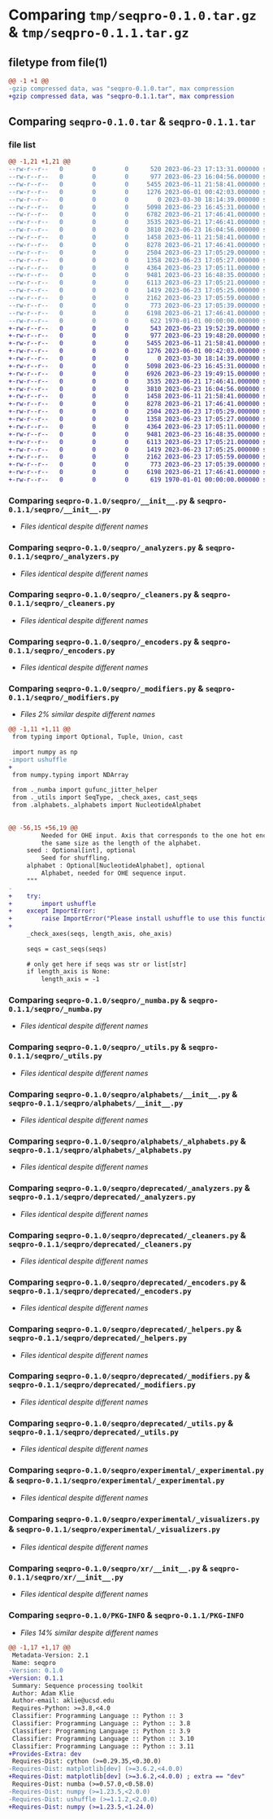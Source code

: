 # Comparing `tmp/seqpro-0.1.0.tar.gz` & `tmp/seqpro-0.1.1.tar.gz`

## filetype from file(1)

```diff
@@ -1 +1 @@
-gzip compressed data, was "seqpro-0.1.0.tar", max compression
+gzip compressed data, was "seqpro-0.1.1.tar", max compression
```

## Comparing `seqpro-0.1.0.tar` & `seqpro-0.1.1.tar`

### file list

```diff
@@ -1,21 +1,21 @@
--rw-r--r--   0        0        0      520 2023-06-23 17:13:31.000000 seqpro-0.1.0/pyproject.toml
--rw-r--r--   0        0        0      977 2023-06-23 16:04:56.000000 seqpro-0.1.0/seqpro/__init__.py
--rw-r--r--   0        0        0     5455 2023-06-11 21:58:41.000000 seqpro-0.1.0/seqpro/_analyzers.py
--rw-r--r--   0        0        0     1276 2023-06-01 00:42:03.000000 seqpro-0.1.0/seqpro/_cleaners.py
--rw-r--r--   0        0        0        0 2023-03-30 18:14:39.000000 seqpro-0.1.0/seqpro/_comparisons.py
--rw-r--r--   0        0        0     5098 2023-06-23 16:45:31.000000 seqpro-0.1.0/seqpro/_encoders.py
--rw-r--r--   0        0        0     6782 2023-06-21 17:46:41.000000 seqpro-0.1.0/seqpro/_modifiers.py
--rw-r--r--   0        0        0     3535 2023-06-21 17:46:41.000000 seqpro-0.1.0/seqpro/_numba.py
--rw-r--r--   0        0        0     3810 2023-06-23 16:04:56.000000 seqpro-0.1.0/seqpro/_utils.py
--rw-r--r--   0        0        0     1458 2023-06-11 21:58:41.000000 seqpro-0.1.0/seqpro/alphabets/__init__.py
--rw-r--r--   0        0        0     8278 2023-06-21 17:46:41.000000 seqpro-0.1.0/seqpro/alphabets/_alphabets.py
--rw-r--r--   0        0        0     2504 2023-06-23 17:05:29.000000 seqpro-0.1.0/seqpro/deprecated/_analyzers.py
--rw-r--r--   0        0        0     1358 2023-06-23 17:05:27.000000 seqpro-0.1.0/seqpro/deprecated/_cleaners.py
--rw-r--r--   0        0        0     4364 2023-06-23 17:05:11.000000 seqpro-0.1.0/seqpro/deprecated/_encoders.py
--rw-r--r--   0        0        0     9481 2023-06-23 16:48:35.000000 seqpro-0.1.0/seqpro/deprecated/_helpers.py
--rw-r--r--   0        0        0     6113 2023-06-23 17:05:21.000000 seqpro-0.1.0/seqpro/deprecated/_modifiers.py
--rw-r--r--   0        0        0     1419 2023-06-23 17:05:25.000000 seqpro-0.1.0/seqpro/deprecated/_utils.py
--rw-r--r--   0        0        0     2162 2023-06-23 17:05:59.000000 seqpro-0.1.0/seqpro/experimental/_experimental.py
--rw-r--r--   0        0        0      773 2023-06-23 17:05:39.000000 seqpro-0.1.0/seqpro/experimental/_visualizers.py
--rw-r--r--   0        0        0     6198 2023-06-21 17:46:41.000000 seqpro-0.1.0/seqpro/xr/__init__.py
--rw-r--r--   0        0        0      622 1970-01-01 00:00:00.000000 seqpro-0.1.0/PKG-INFO
+-rw-r--r--   0        0        0      543 2023-06-23 19:52:39.000000 seqpro-0.1.1/pyproject.toml
+-rw-r--r--   0        0        0      977 2023-06-23 19:48:20.000000 seqpro-0.1.1/seqpro/__init__.py
+-rw-r--r--   0        0        0     5455 2023-06-11 21:58:41.000000 seqpro-0.1.1/seqpro/_analyzers.py
+-rw-r--r--   0        0        0     1276 2023-06-01 00:42:03.000000 seqpro-0.1.1/seqpro/_cleaners.py
+-rw-r--r--   0        0        0        0 2023-03-30 18:14:39.000000 seqpro-0.1.1/seqpro/_comparisons.py
+-rw-r--r--   0        0        0     5098 2023-06-23 16:45:31.000000 seqpro-0.1.1/seqpro/_encoders.py
+-rw-r--r--   0        0        0     6926 2023-06-23 19:49:15.000000 seqpro-0.1.1/seqpro/_modifiers.py
+-rw-r--r--   0        0        0     3535 2023-06-21 17:46:41.000000 seqpro-0.1.1/seqpro/_numba.py
+-rw-r--r--   0        0        0     3810 2023-06-23 16:04:56.000000 seqpro-0.1.1/seqpro/_utils.py
+-rw-r--r--   0        0        0     1458 2023-06-11 21:58:41.000000 seqpro-0.1.1/seqpro/alphabets/__init__.py
+-rw-r--r--   0        0        0     8278 2023-06-21 17:46:41.000000 seqpro-0.1.1/seqpro/alphabets/_alphabets.py
+-rw-r--r--   0        0        0     2504 2023-06-23 17:05:29.000000 seqpro-0.1.1/seqpro/deprecated/_analyzers.py
+-rw-r--r--   0        0        0     1358 2023-06-23 17:05:27.000000 seqpro-0.1.1/seqpro/deprecated/_cleaners.py
+-rw-r--r--   0        0        0     4364 2023-06-23 17:05:11.000000 seqpro-0.1.1/seqpro/deprecated/_encoders.py
+-rw-r--r--   0        0        0     9481 2023-06-23 16:48:35.000000 seqpro-0.1.1/seqpro/deprecated/_helpers.py
+-rw-r--r--   0        0        0     6113 2023-06-23 17:05:21.000000 seqpro-0.1.1/seqpro/deprecated/_modifiers.py
+-rw-r--r--   0        0        0     1419 2023-06-23 17:05:25.000000 seqpro-0.1.1/seqpro/deprecated/_utils.py
+-rw-r--r--   0        0        0     2162 2023-06-23 17:05:59.000000 seqpro-0.1.1/seqpro/experimental/_experimental.py
+-rw-r--r--   0        0        0      773 2023-06-23 17:05:39.000000 seqpro-0.1.1/seqpro/experimental/_visualizers.py
+-rw-r--r--   0        0        0     6198 2023-06-21 17:46:41.000000 seqpro-0.1.1/seqpro/xr/__init__.py
+-rw-r--r--   0        0        0      619 1970-01-01 00:00:00.000000 seqpro-0.1.1/PKG-INFO
```

### Comparing `seqpro-0.1.0/seqpro/__init__.py` & `seqpro-0.1.1/seqpro/__init__.py`

 * *Files identical despite different names*

### Comparing `seqpro-0.1.0/seqpro/_analyzers.py` & `seqpro-0.1.1/seqpro/_analyzers.py`

 * *Files identical despite different names*

### Comparing `seqpro-0.1.0/seqpro/_cleaners.py` & `seqpro-0.1.1/seqpro/_cleaners.py`

 * *Files identical despite different names*

### Comparing `seqpro-0.1.0/seqpro/_encoders.py` & `seqpro-0.1.1/seqpro/_encoders.py`

 * *Files identical despite different names*

### Comparing `seqpro-0.1.0/seqpro/_modifiers.py` & `seqpro-0.1.1/seqpro/_modifiers.py`

 * *Files 2% similar despite different names*

```diff
@@ -1,11 +1,11 @@
 from typing import Optional, Tuple, Union, cast
 
 import numpy as np
-import ushuffle
+
 from numpy.typing import NDArray
 
 from ._numba import gufunc_jitter_helper
 from ._utils import SeqType, _check_axes, cast_seqs
 from .alphabets._alphabets import NucleotideAlphabet
 
 
@@ -56,15 +56,19 @@
         Needed for OHE input. Axis that corresponds to the one hot encoding, should be
         the same size as the length of the alphabet.
     seed : Optional[int], optional
         Seed for shuffling.
     alphabet : Optional[NucleotideAlphabet], optional
         Alphabet, needed for OHE sequence input.
     """
-
+    try:
+        import ushuffle
+    except ImportError:
+        raise ImportError("Please install ushuffle to use this function (pip install ushuffle))")
+    
     _check_axes(seqs, length_axis, ohe_axis)
 
     seqs = cast_seqs(seqs)
 
     # only get here if seqs was str or list[str]
     if length_axis is None:
         length_axis = -1
```

### Comparing `seqpro-0.1.0/seqpro/_numba.py` & `seqpro-0.1.1/seqpro/_numba.py`

 * *Files identical despite different names*

### Comparing `seqpro-0.1.0/seqpro/_utils.py` & `seqpro-0.1.1/seqpro/_utils.py`

 * *Files identical despite different names*

### Comparing `seqpro-0.1.0/seqpro/alphabets/__init__.py` & `seqpro-0.1.1/seqpro/alphabets/__init__.py`

 * *Files identical despite different names*

### Comparing `seqpro-0.1.0/seqpro/alphabets/_alphabets.py` & `seqpro-0.1.1/seqpro/alphabets/_alphabets.py`

 * *Files identical despite different names*

### Comparing `seqpro-0.1.0/seqpro/deprecated/_analyzers.py` & `seqpro-0.1.1/seqpro/deprecated/_analyzers.py`

 * *Files identical despite different names*

### Comparing `seqpro-0.1.0/seqpro/deprecated/_cleaners.py` & `seqpro-0.1.1/seqpro/deprecated/_cleaners.py`

 * *Files identical despite different names*

### Comparing `seqpro-0.1.0/seqpro/deprecated/_encoders.py` & `seqpro-0.1.1/seqpro/deprecated/_encoders.py`

 * *Files identical despite different names*

### Comparing `seqpro-0.1.0/seqpro/deprecated/_helpers.py` & `seqpro-0.1.1/seqpro/deprecated/_helpers.py`

 * *Files identical despite different names*

### Comparing `seqpro-0.1.0/seqpro/deprecated/_modifiers.py` & `seqpro-0.1.1/seqpro/deprecated/_modifiers.py`

 * *Files identical despite different names*

### Comparing `seqpro-0.1.0/seqpro/deprecated/_utils.py` & `seqpro-0.1.1/seqpro/deprecated/_utils.py`

 * *Files identical despite different names*

### Comparing `seqpro-0.1.0/seqpro/experimental/_experimental.py` & `seqpro-0.1.1/seqpro/experimental/_experimental.py`

 * *Files identical despite different names*

### Comparing `seqpro-0.1.0/seqpro/experimental/_visualizers.py` & `seqpro-0.1.1/seqpro/experimental/_visualizers.py`

 * *Files identical despite different names*

### Comparing `seqpro-0.1.0/seqpro/xr/__init__.py` & `seqpro-0.1.1/seqpro/xr/__init__.py`

 * *Files identical despite different names*

### Comparing `seqpro-0.1.0/PKG-INFO` & `seqpro-0.1.1/PKG-INFO`

 * *Files 14% similar despite different names*

```diff
@@ -1,17 +1,17 @@
 Metadata-Version: 2.1
 Name: seqpro
-Version: 0.1.0
+Version: 0.1.1
 Summary: Sequence processing toolkit
 Author: Adam Klie
 Author-email: aklie@ucsd.edu
 Requires-Python: >=3.8,<4.0
 Classifier: Programming Language :: Python :: 3
 Classifier: Programming Language :: Python :: 3.8
 Classifier: Programming Language :: Python :: 3.9
 Classifier: Programming Language :: Python :: 3.10
 Classifier: Programming Language :: Python :: 3.11
+Provides-Extra: dev
 Requires-Dist: cython (>=0.29.35,<0.30.0)
-Requires-Dist: matplotlib[dev] (>=3.6.2,<4.0.0)
+Requires-Dist: matplotlib[dev] (>=3.6.2,<4.0.0) ; extra == "dev"
 Requires-Dist: numba (>=0.57.0,<0.58.0)
-Requires-Dist: numpy (>=1.23.5,<2.0.0)
-Requires-Dist: ushuffle (>=1.1.2,<2.0.0)
+Requires-Dist: numpy (>=1.23.5,<1.24.0)
```

